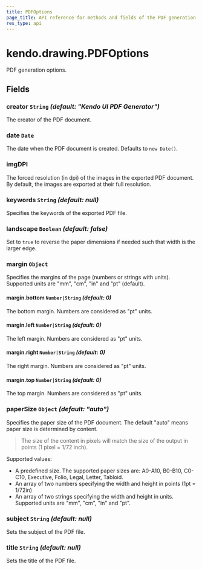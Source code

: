 ```yaml
---
title: PDFOptions
page_title: API reference for methods and fields of the PDF generation options
res_type: api
---
```


# kendo.drawing.PDFOptions
PDF generation options.

## Fields

### creator `String` *(default: "Kendo UI PDF Generator")*
The creator of the PDF document.

### date `Date`
The date when the PDF document is created. Defaults to `new Date()`.

### imgDPI
The forced resolution (in dpi) of the images in the exported PDF document.
By default, the images are exported at their full resolution.

### keywords `String` *(default: null)*
Specifies the keywords of the exported PDF file.

### landscape `Boolean` *(default: false)*
Set to `true` to reverse the paper dimensions if needed such that width is the larger edge.

### margin `Object`
Specifies the margins of the page (numbers or strings with units). Supported
units are "mm", "cm", "in" and "pt" (default).

#### margin.bottom `Number|String` *(default: 0)*
The bottom margin. Numbers are considered as "pt" units.

#### margin.left `Number|String` *(default: 0)*
The left margin. Numbers are considered as "pt" units.

#### margin.right `Number|String` *(default: 0)*
The right margin. Numbers are considered as "pt" units.

#### margin.top `Number|String` *(default: 0)*
The top margin. Numbers are considered as "pt" units.

### paperSize `Object` *(default: "auto")*
Specifies the paper size of the PDF document.
The default "auto" means paper size is determined by content.

> The size of the content in pixels will match the size of the output in points (1 pixel = 1/72 inch).

Supported values:

* A predefined size. The supported paper sizes are: A0-A10, B0-B10, C0-C10, Executive, Folio, Legal, Letter, Tabloid.
* An array of two numbers specifying the width and height in points (1pt = 1/72in)
* An array of two strings specifying the width and height in units.
  Supported units are "mm", "cm", "in" and "pt".

### subject `String` *(default: null)*
Sets the subject of the PDF file.

### title `String` *(default: null)*
Sets the title of the PDF file.

